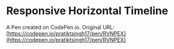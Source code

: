 # Responsive Horizontal Timeline 

A Pen created on CodePen.io. Original URL: [https://codepen.io/pratiktsingh17/pen/RVNPEX](https://codepen.io/pratiktsingh17/pen/RVNPEX).

